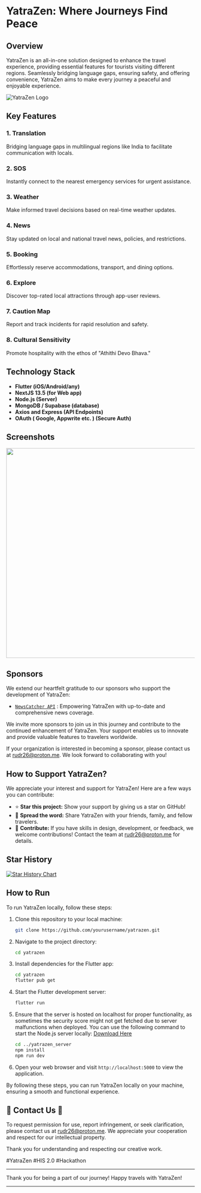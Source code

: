 
# YatraZen: Where Journeys Find Peace

## Overview

YatraZen is an all-in-one solution designed to enhance the travel experience, providing essential features for tourists visiting different regions. Seamlessly bridging language gaps, ensuring safety, and offering convenience, YatraZen aims to make every journey a peaceful and enjoyable experience.

![YatraZen Logo](https://ucarecdn.com/b71f779c-9894-48cf-9383-6ce0256d5956/-/scale_crop/385x91/-/format/auto/-/quality/normal/-/rasterize/)

## Key Features

### 1. Translation
Bridging language gaps in multilingual regions like India to facilitate communication with locals.

### 2. SOS
Instantly connect to the nearest emergency services for urgent assistance.

### 3. Weather
Make informed travel decisions based on real-time weather updates.

### 4. News
Stay updated on local and national travel news, policies, and restrictions.

### 5. Booking
Effortlessly reserve accommodations, transport, and dining options.

### 6. Explore
Discover top-rated local attractions through app-user reviews.

### 7. Caution Map
Report and track incidents for rapid resolution and safety.

### 8. Cultural Sensitivity
Promote hospitality with the ethos of "Athithi Devo Bhava."

## Technology Stack

- **Flutter (iOS/Android/any)**
- **NextJS 13.5 (for Web app)**
-  **Node.js (Server)**
- **MongoDB / Supabase (database)**
- **Axios and Express (API Endpoints)**
- **OAuth ( Google, Appwrite etc. ) (Secure Auth)**

## Screenshots

<img src="https://ucarecdn.com/1c53f2b7-4a42-4e6a-b4c0-ad298bbba937/-/scale_crop/838x1264/-/format/auto/-/quality/best/" width="560">

## Sponsors

We extend our heartfelt gratitude to our sponsors who support the development of YatraZen:

- [```NewsCatcher API```](https://www.newscatcherapi.com/) : Empowering YatraZen with up-to-date and comprehensive news coverage.

We invite more sponsors to join us in this journey and contribute to the continued enhancement of YatraZen. Your support enables us to innovate and provide valuable features to travelers worldwide.

If your organization is interested in becoming a sponsor, please contact us at [rudr26@proton.me](mailto:rudr26@proton.me). We look forward to collaborating with you!

## How to Support YatraZen?

We appreciate your interest and support for YatraZen! Here are a few ways you can contribute:

- ⭐ **Star this project:** Show your support by giving us a star on GitHub!
- 📣 **Spread the word:** Share YatraZen with your friends, family, and fellow travelers.
- 🚀 **Contribute:** If you have skills in design, development, or feedback, we welcome contributions! Contact the team at rudr26@proton.me for details.

## Star History

[![Star History Chart](https://api.star-history.com/svg?repos=NisargPatel14/yatrazen-HIS&type=Timeline)](https://star-history.com/#ru-dr/v3&Timeline)

## How to Run

To run YatraZen locally, follow these steps:

1. Clone this repository to your local machine:
   ```bash
   git clone https://github.com/yourusername/yatrazen.git
   ```

2. Navigate to the project directory:
   ```bash
   cd yatrazen
   ```

3. Install dependencies for the Flutter app:
   ```bash
   cd yatrazen
   flutter pub get
   ```

4. Start the Flutter development server:
   ```bash
   flutter run
   ```

5. Ensure that the server is hosted on localhost for proper functionality, as sometimes the security score might not get fetched due to server malfunctions when deployed. You can use the following command to start the Node.js server locally: [Download Here](https://github.com/Mahavir-2003/yatrazen-server)
   ```bash
   cd ../yatrazen_server
   npm install
   npm run dev
   ```

6. Open your web browser and visit `http://localhost:5000` to view the application.

By following these steps, you can run YatraZen locally on your machine, ensuring a smooth and functional experience.

## 📧 Contact Us 📧

To request permission for use, report infringement, or seek clarification, please contact us at [rudr26@proton.me](mailto:rudr26@proton.me). We appreciate your cooperation and respect for our intellectual property.

Thank you for understanding and respecting our creative work.

#YatraZen #HIS 2.0 #Hackathon

---

Thank you for being a part of our journey!
Happy travels with YatraZen!

---
